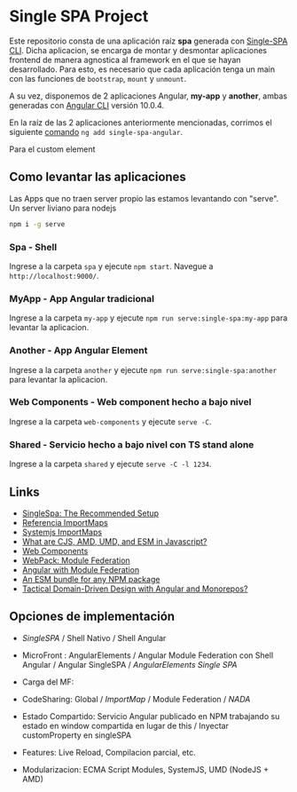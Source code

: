 # Single SPA Project

Este repositorio consta de una aplicación raíz **spa** generada con [Single-SPA CLI](https://single-spa.js.org/docs/create-single-spa).
Dicha aplicacion, se encarga de montar y desmontar aplicaciones frontend de manera agnostica al framework en el que se hayan desarrollado.
Para esto, es necesario que cada aplicación tenga un main con las funciones de `bootstrap`, `mount` y `unmount`.

A su vez, disponemos de 2 aplicaciones Angular, **my-app** y **another**, ambas generadas con [Angular CLI](https://github.com/angular/angular-cli) versión 10.0.4.

En la raíz de las 2 aplicaciones anteriormente mencionadas, corrimos el siguiente [comando](https://single-spa.js.org/docs/ecosystem-angular) `ng add single-spa-angular`.

Para el custom element

## Como levantar las aplicaciones

Las Apps que no traen server propio las estamos levantando con "serve". Un server liviano para nodejs

```bash
npm i -g serve
``` 

### Spa - Shell

Ingrese a la carpeta `spa` y ejecute `npm start`. Navegue a `http://localhost:9000/`.

### MyApp - App Angular tradicional

Ingrese a la carpeta `my-app` y ejecute `npm run serve:single-spa:my-app` para levantar la aplicacion.

### Another - App Angular Element

Ingrese a la carpeta `another` y ejecute `npm run serve:single-spa:another` para levantar la aplicacion.

### Web Components - Web component hecho a bajo nivel 

Ingrese a la carpeta `web-components` y ejecute `serve -C`.

### Shared - Servicio hecho a bajo nivel con TS stand alone

Ingrese a la carpeta `shared` y ejecute `serve -C -l 1234`.


## Links
* [SingleSpa: The Recommended Setup](https://single-spa.js.org/docs/recommended-setup/)
* [Referencia ImportMaps](https://github.com/WICG/import-maps)
* [Systemjs ImportMaps](https://github.com/systemjs/systemjs/blob/master/docs/import-maps.md)
* [What are CJS, AMD, UMD, and ESM in Javascript?](https://dev.to/iggredible/what-the-heck-are-cjs-amd-umd-and-esm-ikm)
* [Web Components](https://developer.mozilla.org/es/docs/Web/Web_Components)
* [WebPack: Module Federation](https://webpack.js.org/concepts/module-federation/)
* [Angular with Module Federation](https://www.angulararchitects.io/aktuelles/the-microfrontend-revolution-part-2-module-federation-with-angular/)
* [An ESM bundle for any NPM package](https://medium.com/@joeldenning/an-esm-bundle-for-any-npm-package-5f850db0e04d)
* [Tactical Domain-Driven Design with Angular and Monorepos?](https://www.angulararchitects.io/aktuelles/tactical-domain-driven-design-with-monorepos/)

## Opciones de implementación


* _SingleSPA_ / Shell Nativo  / Shell Angular

* MicroFront : AngularElements  / Angular Module Federation con Shell Angular / Angular SingleSPA / _AngularElements Single SPA_

* Carga del MF: 

* CodeSharing: Global / _ImportMap_ / Module Federation / *NADA*

* Estado Compartido: Servicio Angular publicado en NPM trabajando su estado en window compartida en lugar de this / Inyectar customProperty en singleSPA

* Features: Live Reload, Compilacion parcial, etc.

* Modularizacion: ECMA Script Modules, SystemJS, UMD (NodeJS + AMD)  
